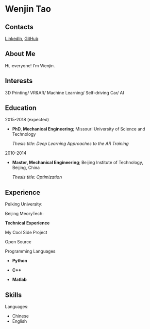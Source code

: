 # Wenjin Tao

## Contacts

[LinkedIn](https://www.linkedin.com/in/wenjin-tao-65050256/), [GitHub](https://github.com/WenjinTao)

## About Me
Hi, everyone! I'm Wenjin.

## Interests

3D Printing/ VR&AR/ Machine Learning/ Self-driving Car/ AI

## Education

2015-2018 (expected)
- **PhD, Mechanical Engineering**; Missouri University of Science and Technology

    *Thesis title: Deep Learning Approaches to the AR Training*

2010-2014
- **Master, Mechanical Engineering**; Beijing Institute of Technology, Beijing, China

    *Thesis title: Optimization*

## Experience

Peiking University:

Beijing MeoryTech:

**Technical Experience**


My Cool Side Project


Open Source


Programming Languages
-   **Python** 

-   **C++** 

-   **Matlab** 


## Skills

Languages:

- Chinese
- English
